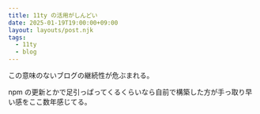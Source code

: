 ```yaml
---
title: 11ty の活用がしんどい
date: 2025-01-19T19:00:00+09:00
layout: layouts/post.njk
tags:
  - 11ty
  - blog
---
```


この意味のないブログの継続性が危ぶまれる。

npm の更新とかで足引っぱってくるくらいなら自前で構築した方が手っ取り早い感をここ数年感じてる。

